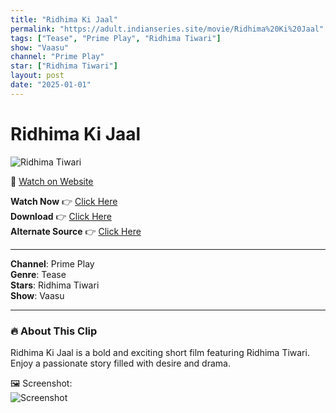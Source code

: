 ```yaml
---
title: "Ridhima Ki Jaal"
permalink: "https://adult.indianseries.site/movie/Ridhima%20Ki%20Jaal"
tags: ["Tease", "Prime Play", "Ridhima Tiwari"]
show: "Vaasu"
channel: "Prime Play"
star: ["Ridhima Tiwari"]
layout: post
date: "2025-01-01"
---
```


# Ridhima Ki Jaal

![Ridhima Tiwari](https://shorts.desisins.com/wp-content/uploads/2024/06/Ridhima-Ki-Jaal-Vaasu-DesiSins.com_.jpg)

🔗 [Watch on Website](https://adult.indianseries.site/movie/Ridhima%20Ki%20Jaal)

**Watch Now** 👉 [Click Here](https://adult.indianseries.site/movie/Ridhima%20Ki%20Jaal)  
**Download** 👉 [Click Here](https://adult.indianseries.site/movie/Ridhima%20Ki%20Jaal)  
**Alternate Source** 👉 [Click Here](https://adult.indianseries.site/movie/Ridhima%20Ki%20Jaal)

---

**Channel**: Prime Play  
**Genre**: Tease  
**Stars**: Ridhima Tiwari  
**Show**: Vaasu

---

### 🔥 About This Clip

Ridhima Ki Jaal is a bold and exciting short film featuring Ridhima Tiwari. Enjoy a passionate story filled with desire and drama.
 
🖼️ Screenshot:  
![Screenshot](https://shorts.desisins.com/wp-content/uploads/2024/06/Ridhima-Ki-Jaal-Vaasu-DesiSins.com_.jpg)
